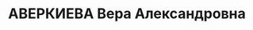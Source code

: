 ---
title: АВЕРКИЕВА Вера Александровна
description: '(13.6.1884, Сургут Тобольской губ. - после 1934). Социалист-революционер.
  Окончила гимназию в Саратове. В 1901-05 член Саратовского комитета ПСР, занималась
  партийной работой в качестве "техника", организатора кружков, трижды подвергалась
  арестам, сидела в Саратовской и Царицынской тюрьмах. В 1906 работала в Самарском
  комитете ПСР, арестована по делу Крестьянского союза ПСР и в марте 1908 приговорена
  к 2 годам крепости. Вторично тем же судом, но уже в Самаре, по делу Самарского комитета
  ПСР приговорена к ссылке на поселение. Наказание отбывала с 1908 в Усть-Удинской
  волости Иркутской губ. жила в Черемхове. В 1910 бежала, эмигрировала, жила в Париже.
  После Февральской революции 1917 вернулась в Россию. В годы Гражданской войны арестовывалась
  ВЧК в Саратове. Состояла на оперативном учете в Саргубчека осенью 1921. Местными
  чекистами характеризовалась как "центровичка" и "активный" партийный работник. Запись
  о ней в учетной карточке ее сестры Надежды, сделанной сотрудниками СО ГПУ в 1922,
  гласила: "Сестра Вера тоже с.-р. проживает там же [Москва, Гергиевский пер. д. №
  8 кв. 7 - К. М.], служит в Главлескоме, замужем за Полянским-Петровым Василием,
  членом ПСР с 1900 года, организатором боевых дружин в 1917-1918 гг., в настоящее
  время под фамилией Талалаева Николая Федоровича содержащегося во внутренней тюрьме
  ВЧК". Позже беспартийная, член ВОБПКиС. Дальнейшая судьба неизвестна. Брат - Б.
  А. Аверкиев, сестры: А. А. Аверкиева, Надежда А. Аверкиева, Нина А. Аверкиева. К.
  М.'
---